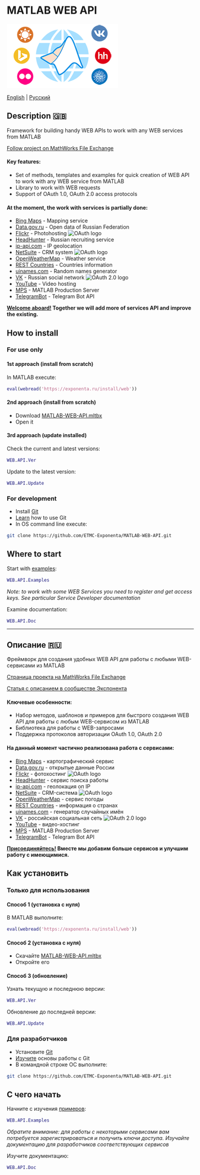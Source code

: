 # MATLAB WEB API
![MATLAB WEB API Cover](/cover.png)

[English](#description-gb) | [Русский](#Описание-ru)

## Description :gb:

Framework for building handy WEB APIs to work with any WEB services from MATLAB

[Follow project on MathWorks File Exchange](https://www.mathworks.com/matlabcentral/fileexchange/68611)

#### Key features:

* Set of methods, templates and examples for quick creation of WEB API to work with any WEB service from MATLAB
* Library to work with WEB requests
* Support of OAuth 1.0, OAuth 2.0 access protocols
#### At the moment, the work with services is partially done:
* [Bing Maps](https://www.bing.com/maps) - Mapping service
* [Data.gov.ru](http://data.gov.ru/) - Open data of Russian Federation
* [Flickr](http://flickr.com/) - Photohosting ![OAuth logo](https://upload.wikimedia.org/wikipedia/commons/thumb/d/d2/Oauth_logo.svg/16px-Oauth_logo.svg.png "OAuth 1.0")
* [HeadHunter](http://hh.com/) - Russian recruiting service
* [ip-api.com](http://ip-api.com) - IP geolocation
* [NetSuite](http://www.netsuite.com/portal/home.shtml) - CRM system ![OAuth logo](https://upload.wikimedia.org/wikipedia/commons/thumb/d/d2/Oauth_logo.svg/16px-Oauth_logo.svg.png "OAuth 1.0")
* [OpenWeatherMap](https://openweathermap.org/) - Weather service
* [REST Countries](http://restcountries.eu) - Countries information
* [uinames.com](https://uinames.com/) - Random names generator
* [VK](https://vk.com/) - Russian social network ![OAuth 2.0 logo](https://cdn-images-1.medium.com/max/16/0*QWNG5EAnPSaUSAHH.png "OAuth 2.0")
* [YouTube](https://youtube.com/) - Video hosting
* [MPS](https://www.mathworks.com/products/matlab-production-server.html) - MATLAB Production Server
* [TelegramBot](https://core.telegram.org/bots/api) - Telegram Bot API

**[Welcome aboard!](https://git-scm.com/book/en/v2/GitHub-Contributing-to-a-Project) Together we will add more of services API and improve the existing.**

## How to install

### For use only

#### 1st approach (install from scratch)

In MATLAB execute:

```matlab
eval(webread('https://exponenta.ru/install/web'))
```
#### 2nd approach (install from scratch)

* Download [MATLAB-WEB-API.mltbx](https://roslovets.github.io/ghbin#ETMC-Exponenta/MATLAB-WEB-API#MATLAB-WEB-API.mltbx)
* Open it

#### 3rd approach (update installed)

Check the current and latest versions:
```matlab
WEB.API.Ver
```
Update to the latest version:
```matlab
WEB.API.Update
```

### For development

* Install [Git](https://git-scm.com/downloads)
* [Learn](https://git-scm.com/book/en/v2/Getting-Started-Git-Basics) how to use Git
* In OS command line execute:
```bash
git clone https://github.com/ETMC-Exponenta/MATLAB-WEB-API.git
```

## Where to start

Start with [examples](/examples):

```matlab
WEB.API.Examples
```
*Note: to work with some WEB Services you need to register and get access keys. See particular Service Developer documentation*

Examine documentation:

```matlab
WEB.API.Doc
```

---
## Описание :ru:

Фреймворк для создания удобных WEB API для работы с любыми WEB-сервисами из MATLAB

[Страница проекта на MathWorks File Exchange](https://www.mathworks.com/matlabcentral/fileexchange/68611)

[Статья с описанием в сообществе Экспонента](https://hub.exponenta.ru/post/matlab-web-api-dlya-raboty-s-veb-servisami898)

#### Ключевые особенности:

* Набор методов, шаблонов и примеров для быстрого создания WEB API для работы с любым WEB-сервисом из MATLAB
* Библиотека для работы с WEB-запросами
* Поддержка протоколов авторизации OAuth 1.0, OAuth 2.0
#### На данный момент частично реализована работа с сервисами:
* [Bing Maps](https://www.bing.com/maps) - картографический сервис
* [Data.gov.ru](http://data.gov.ru/) - открытые данные России
* [Flickr](http://flickr.com/) - фотохостинг ![OAuth logo](https://upload.wikimedia.org/wikipedia/commons/thumb/d/d2/Oauth_logo.svg/16px-Oauth_logo.svg.png "OAuth 1.0")
* [HeadHunter](http://hh.com/) - сервис поиска работы
* [ip-api.com](http://ip-api.com) - геолокация оп IP
* [NetSuite](http://www.netsuite.com/portal/home.shtml) - CRM-система ![OAuth logo](https://upload.wikimedia.org/wikipedia/commons/thumb/d/d2/Oauth_logo.svg/16px-Oauth_logo.svg.png "OAuth 1.0")
* [OpenWeatherMap](https://openweathermap.org/) - сервис погоды
* [REST Countries](http://restcountries.eu) - информация о странах
* [uinames.com](https://uinames.com/) - генератор случайных имён
* [VK](https://vk.com/) - российская социальная сеть ![OAuth 2.0 logo](https://cdn-images-1.medium.com/max/16/0*QWNG5EAnPSaUSAHH.png "OAuth 2.0")
* [YouTube](https://youtube.com/) - видео-хостинг
* [MPS](https://www.mathworks.com/products/matlab-production-server.html) - MATLAB Production Server
* [TelegramBot](https://core.telegram.org/bots/api) - Telegram Bot API

**[Присоединяйтесь!](https://git-scm.com/book/ru/v2/GitHub-Внесение-собственного-вклада-в-проекты) Вместе мы добавим больше сервисов и улучшим работу с имеющимися.**

## Как установить

### Только для использования

#### Способ 1 (установка с нуля)

В MATLAB выполните:

```matlab
eval(webread('https://exponenta.ru/install/web'))
```
#### Способ 2 (установка с нуля)

* Скачайте [MATLAB-WEB-API.mltbx](https://roslovets.github.io/ghbin#ETMC-Exponenta/MATLAB-WEB-API#MATLAB-WEB-API.mltbx)
* Откройте его

#### Способ 3 (обновление)

Узнать текущую и последнюю версии:
```matlab
WEB.API.Ver
```
Обновление до последней версии:
```matlab
WEB.API.Update
```

### Для разработчиков

* Установите [Git](https://git-scm.com/downloads)
* [Изучите](https://git-scm.com/book/ru/v2/%D0%92%D0%B2%D0%B5%D0%B4%D0%B5%D0%BD%D0%B8%D0%B5-%D0%9E%D1%81%D0%BD%D0%BE%D0%B2%D1%8B-Git) основы работы с Git
* В командной строке ОС выполните:
```bash
git clone https://github.com/ETMC-Exponenta/MATLAB-WEB-API.git
```

## С чего начать

Начните с изучения [примеров](/examples):
```matlab
WEB.API.Examples
```

*Обратите внимание: для работы с некоторыми сервисами вам потребуется зарегистрироваться и получить ключи доступа. Изучайте документацию для разработчиков соответствующих сервисов*

Изучите документацию:

```matlab
WEB.API.Doc
```
